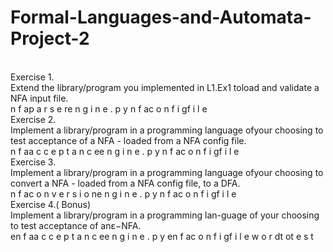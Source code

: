# Formal-Languages-and-Automata-Project-2  
 <br />
  Exercise  1. <br />
  Extend  the  library/program  you  implemented  in  L1.Ex1  toload and validate a NFA input file. <br />
  n f ap a r s e re n g i n e . p y   n f ac o n f i gf i l e <br />
  Exercise 2. <br />
  Implement  a  library/program  in  a  programming  language  ofyour choosing to test acceptance of a NFA - loaded from a NFA config file. <br />
  n f aa c c e p t a n c ee n g i n e . p y   n f ac o n f i gf i l e<w o r dt ot e s t> <br />
  Exercise 3. <br />
  Implement  a  library/program  in  a  programming  language  ofyour choosing to convert a NFA - loaded from a NFA config file, to a DFA. <br />
  n f ac o n v e r s i o ne n g i n e . p y   n f ac o n f i gf i l e <br />  
  Exercise 4.( Bonus)  <br />
  Implement a library/program in a programming lan-guage of your choosing to test acceptance of anε−NFA. <br />
  en f aa c c e p t a n c ee n g i n e . p y   en f ac o n f i gf i l e  w o r dt ot e s t
